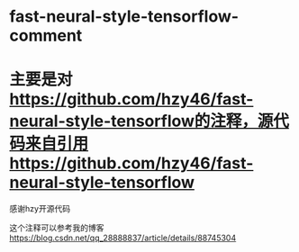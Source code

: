 # fast-neural-style-tensorflow-comment

# 主要是对 https://github.com/hzy46/fast-neural-style-tensorflow的注释，源代码来自引用 https://github.com/hzy46/fast-neural-style-tensorflow

感谢hzy开源代码  

这个注释可以参考我的博客 https://blog.csdn.net/qq_28888837/article/details/88745304
